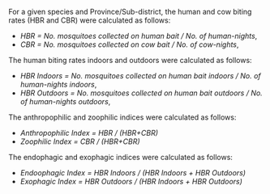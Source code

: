 For a given species and Province/Sub-district, the human and cow biting rates (HBR and CBR) were calculated as follows:

- *HBR = No. mosquitoes collected on human bait / No. of human-nights*,
- *CBR = No. mosquitoes collected on cow bait / No. of cow-nights*,
 
The human biting rates indoors and outdoors were calculated as follows:

- *HBR Indoors = No. mosquitoes collected on human bait indoors / No. of human-nights indoors*,
- *HBR Outdoors = No. mosquitoes collected on human bait outdoors / No. of human-nights outdoors*,
 
The anthropophilic and zoophilic indices were calculated as follows:

- *Anthropophilic Index = HBR / (HBR+CBR)*
- *Zoophilic Index = CBR / (HBR+CBR)*
 
The endophagic and exophagic indices were calculated as follows:
 
- *Endoophagic Index = HBR Indoors / (HBR Indoors + HBR Outdoors)*
- *Exophagic Index = HBR Outdoors / (HBR Indoors + HBR Outdoors)*

